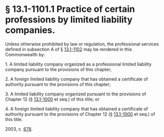 # § 13.1-1101.1 Practice of certain professions by limited liability companies.

<p>Unless otherwise prohibited by law or regulation, the professional services defined in subsection A of § <a href='http://law.lis.virginia.gov/vacode/13.1-1102/'>13.1-1102</a> may be rendered in this Commonwealth by:</p><p>1. A limited liability company organized as a professional limited liability company pursuant to the provisions of this chapter;</p><p>2. A foreign limited liability company that has obtained a certificate of authority pursuant to the provisions of this chapter;</p><p>3. A limited liability company organized pursuant to the provisions of Chapter 12 (§ <a href='http://law.lis.virginia.gov/vacode/13.1-1000/'>13.1-1000</a> et seq.) of this title; or</p><p>4. A foreign limited liability company that has obtained a certificate of authority pursuant to the provisions of Chapter 12 (§ <a href='http://law.lis.virginia.gov/vacode/13.1-1000/'>13.1-1000</a> et seq.) of this title.</p><p>2003, c. <a href='http://lis.virginia.gov/cgi-bin/legp604.exe?031+ful+CHAP0678'>678</a>.</p>